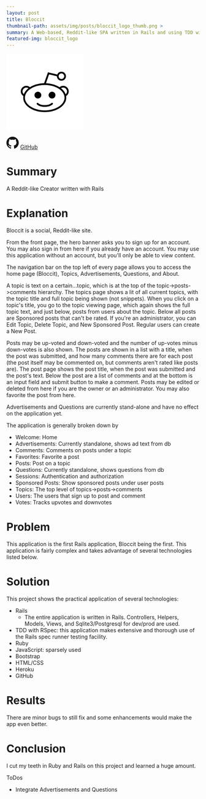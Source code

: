 ```yaml
---
layout: post
title: Bloccit
thumbnail-path: assets/img/posts/bloccit_logo_thumb.png >
summary: A Web-based, Reddit-like SPA written in Rails and using TDD with RSpec, Ruby, JavaScript, Bootstrap, HTML/CSS, Heroku, and GitHub
featured-img: bloccit_logo
---
```

[1]: https://whispering-tor-51678.herokuapp.com/
[2]: /assets/img/posts/bloccit_logo_thumb.png
[![Heroku Site][2]][1]

![]( /assets/img/GitHub-Mark-32px.png "GitHub")
[GitHub](https://github.com/dsa027/bloccit)

# Summary

  A Reddit-like Creator written with Rails

# Explanation

  Bloccit is a social, Reddit-like site.

  From the front page, the hero banner asks you to sign up for an account. You may also sign in from here if you already have an account. You may use this application without an account, but you'll only be able to view content.

  The navigation bar on the top left of every page allows you to access the home page (Bloccit), Topics, Advertisements, Questions, and About.

  A topic is text on a certain...topic, which is at the top of the topic->posts->comments hierarchy. The topics page shows a lit of all current topics, with the topic title and full topic being shown (not snippets). When you click on a topic's title, you go to the topic viewing page, which again shows the full topic text, and just below, posts from users about the topic. Below all posts are Sponsored posts that can't be rated. If you're an administrator, you can Edit Topic, Delete Topic, and New Sponsored Post. Regular users can create a New Post.

  Posts may be up-voted and down-voted and the number of up-votes minus down-votes is also shown. The posts are shown in a list with a title, when the post was submitted, and how many comments there are for each post (the post itself may be commented on, but comments aren't rated like posts are). The post page shows the post title, when the post was submitted and the post's text. Below the post are a list of comments and at the bottom is an input field and submit button to make a comment. Posts may be edited or deleted from here if you are the owner or an administrator. You may also favorite the post from here.

  Advertisements and Questions are currently stand-alone and have no effect on the application yet.

  The application is generally broken down by
  - Welcome: Home
  - Advertisements: Currently standalone, shows ad text from db
  - Comments: Comments on posts under a topic
  - Favorites: Favorite a post
  - Posts: Post on a topic
  - Questions: Currently standalone, shows questions from db
  - Sessions: Authentication and authorization
  - Sponsored Posts: Show sponsored posts under user posts
  - Topics: The top level of topics->posts->comments
  - Users: The users that sign up to post and comment
  - Votes: Tracks upvotes and downvotes

# Problem

  This application is the first Rails application, Bloccit being the first. This application is fairly complex and takes advantage of several technologies listed below.

# Solution

  This project shows the practical application of several technologies:
  - Rails
    - The entire application is written in Rails. Controllers, Helpers, Models, Views, and Sqlite3/Postgresql for dev/prod are used.
  - TDD with RSpec: this application makes extensive and thorough use of the Rails spec runner testing facility.
  - Ruby
  - JavaScript: sparsely used
  - Bootstrap
  - HTML/CSS
  - Heroku
  - GitHub

# Results

  There are minor bugs to still fix and some enhancements would make the app even better.

# Conclusion
  I cut my teeth in Ruby and Rails on this project and learned a huge amount.

  ToDos
  - Integrate Advertisements and Questions
